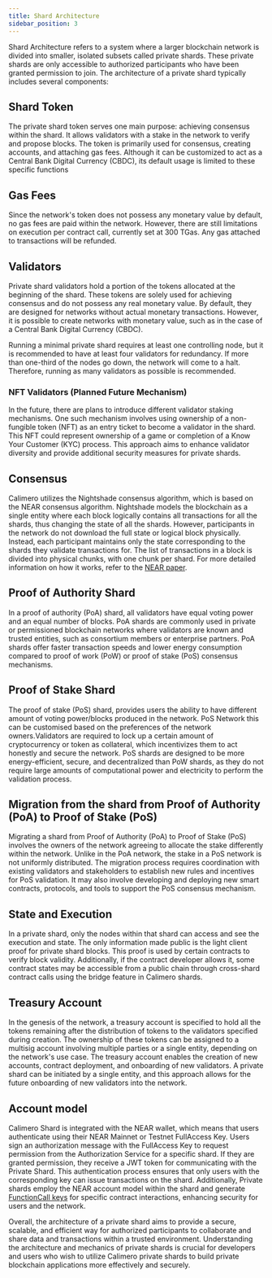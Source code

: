 ```yaml
---
title: Shard Architecture
sidebar_position: 3
---
```


Shard Architecture refers to a system where a larger blockchain network is divided into smaller, isolated subsets called private shards. These private shards are only accessible to authorized participants who have been granted permission to join. The architecture of a private shard typically includes several components:

## Shard Token

The private shard token serves one main purpose: achieving consensus within the shard. It allows validators with a stake in the network to verify and propose blocks. The token is primarily used for consensus, creating accounts, and attaching gas fees. Although it can be customized to act as a Central Bank Digital Currency (CBDC), its default usage is limited to these specific functions

## Gas Fees

Since the network's token does not possess any monetary value by default, no gas fees are paid within the network. However, there are still limitations on execution per contract call, currently set at 300 TGas. Any gas attached to transactions will be refunded.

## Validators

Private shard validators hold a portion of the tokens allocated at the beginning of the shard. These tokens are solely used for achieving consensus and do not possess any real monetary value. By default, they are designed for networks without actual monetary transactions. However, it is possible to create networks with monetary value, such as in the case of a Central Bank Digital Currency (CBDC).

Running a minimal private shard requires at least one controlling node, but it is recommended to have at least four validators for redundancy. If more than one-third of the nodes go down, the network will come to a halt. Therefore, running as many validators as possible is recommended.

### NFT Validators (Planned Future Mechanism)
In the future, there are plans to introduce different validator staking mechanisms. One such mechanism involves using ownership of a non-fungible token (NFT) as an entry ticket to become a validator in the shard. This NFT could represent ownership of a game or completion of a Know Your Customer (KYC) process. This approach aims to enhance validator diversity and provide additional security measures for private shards.

## Consensus

Calimero utilizes the Nightshade consensus algorithm, which is based on the NEAR consensus algorithm. Nightshade models the blockchain as a single entity where each block logically contains all transactions for all the shards, thus changing the state of all the shards. However, participants in the network do not download the full state or logical block physically. Instead, each participant maintains only the state corresponding to the shards they validate transactions for. The list of transactions in a block is divided into physical chunks, with one chunk per shard. For more detailed information on how it works, refer to the [NEAR paper](https://near.org/papers/nightshade/#nightshade).

## Proof of Authority Shard

In a proof of authority (PoA) shard, all validators have equal voting power and an equal number of blocks. PoA shards are commonly used in private or permissioned blockchain networks where validators are known and trusted entities, such as consortium members or enterprise partners. PoA shards offer faster transaction speeds and lower energy consumption compared to proof of work (PoW) or proof of stake (PoS) consensus mechanisms.

## Proof of Stake Shard

The proof of stake (PoS) shard, provides users the ability to have different amount of voting power/blocks produced in the network. PoS Network this can be customised based on the preferences of the network owners.Validators are required to lock up a certain amount of cryptocurrency or token as collateral, which incentivizes them to act honestly and secure the network. PoS shards are designed to be more energy-efficient, secure, and decentralized than PoW shards, as they do not require large amounts of computational power and electricity to perform the validation process. 

## Migration from the shard from Proof of Authority (PoA) to Proof of Stake (PoS)

Migrating a shard from Proof of Authority (PoA) to Proof of Stake (PoS) involves the owners of the network agreeing to allocate the stake differently within the network. Unlike in the PoA network, the stake in a PoS network is not uniformly distributed. The migration process requires coordination with existing validators and stakeholders to establish new rules and incentives for PoS validation. It may also involve developing and deploying new smart contracts, protocols, and tools to support the PoS consensus mechanism.

## State and Execution

In a private shard, only the nodes within that shard can access and see the execution and state. The only information made public is the light client proof for private shard blocks. This proof is used by certain contracts to verify block validity. Additionally, if the contract developer allows it, some contract states may be accessible from a public chain through cross-shard contract calls using the bridge feature in Calimero shards.

## Treasury Account

In the genesis of the network, a treasury account is specified to hold all the tokens remaining after the distribution of tokens to the validators specified during creation. The ownership of these tokens can be assigned to a multisig account involving multiple parties or a single entity, depending on the network's use case. The treasury account enables the creation of new accounts, contract deployment, and onboarding of new validators. A private shard can be initiated by a single entity, and this approach allows for the future onboarding of new validators into the network.

## Account model

Calimero Shard is integrated with the NEAR wallet, which means that users authenticate using their NEAR Mainnet or Testnet FullAccess Key. Users sign an authorization message with the FullAccess Key to request permission from the Authorization Service for a specific shard. If they are granted permission, they receive a JWT token for communicating with the Private Shard. This authentication process ensures that only users with the corresponding key can issue transactions on the shard. Additionally, Private shards employ the NEAR account model within the shard and generate [FunctionCall keys](https://docs.near.org/concepts/basics/accounts/access-keys#function-call-keys) for specific contract interactions, enhancing security for users and the network.

Overall, the architecture of a private shard aims to provide a secure, scalable, and efficient way for authorized participants to collaborate and share data and transactions within a trusted environment. Understanding the architecture and mechanics of private shards is crucial for developers and users who wish to utilize Calimero private shards to build private blockchain applications more effectively and securely.
